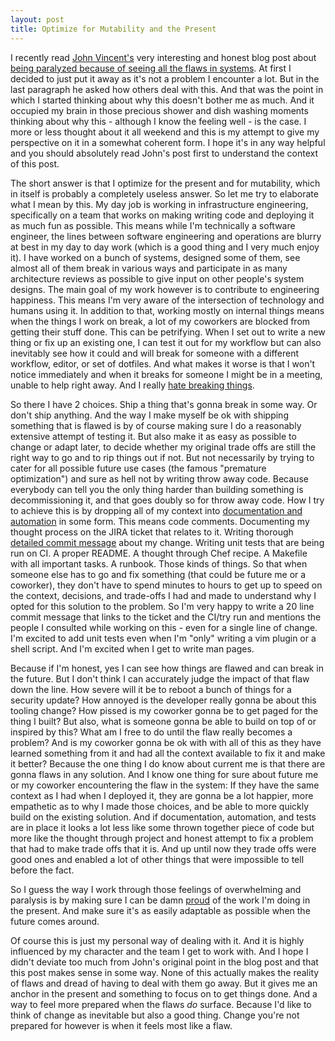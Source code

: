 ```yaml
---
layout: post
title: Optimize for Mutability and the Present
---
```


I recently read [John Vincent's][lusis] very interesting and honest blog post
about [being paralyzed because of seeing all the flaws in
systems][flaw_all_things]. At first I decided to just put it away as it's not
a problem I encounter a lot. But in the last paragraph he asked how others
deal with this. And that was the point in which I started thinking about why
this doesn't bother me as much. And it occupied my brain in those precious
shower and dish washing moments thinking about why this - although I know the
feeling well - is the case. I more or less thought about it all weekend and
this is my attempt to give my perspective on it in a somewhat coherent form. I
hope it's in any way helpful and you should absolutely read John's post first
to understand the context of this post.

The short answer is that I optimize for the present and for mutability, which
in itself is probably a completely useless answer. So let me try to elaborate
what I mean by this. My day job is working in infrastructure engineering,
specifically on a team that works on making writing code and deploying it as
much fun as possible. This means while I'm technically a software engineer,
the lines between software engineering and operations are blurry at best in my
day to day work (which is a good thing and I very much enjoy it). I have
worked on a bunch of systems, designed some of them, see almost all of them
break in various ways and participate in as many architecture reviews as
possible to give input on other people's system designs. The main goal of my
work however is to contribute to engineering happiness. This means I'm very
aware of the intersection of technology and humans using it. In addition to
that, working mostly on internal things means when the things I work on break,
a lot of my coworkers are blocked from getting their stuff done. This can be
petrifying. When I set out to write a new thing or fix up an existing one, I
can test it out for my workflow but can also inevitably see how it could and
will break for someone with a different workflow, editor, or set of dotfiles.
And what makes it worse is that I won't notice immediately and when it breaks
for someone I might be in a meeting, unable to help right away. And I really
[hate breaking things][breaking_things].

So there I have 2 choices. Ship a thing that's gonna break in some way. Or
don't ship anything. And the way I make myself be ok with shipping something
that is flawed is by of course making sure I do a reasonably extensive attempt
of testing it. But also make it as easy as possible to change or adapt later,
to decide whether my original trade offs are still the right way to go and to
rip things out if not. But not necessarily by trying to cater for all possible
future use cases (the famous "premature optimization") and sure as hell not by
writing throw away code. Because everybody can tell you the only thing harder
than building something is decommissioning it, and that goes doubly so for
throw away code. How I try to achieve this is by dropping all of my context
into [documentation and automation][doc_writing] in some form. This means code
comments.  Documenting my thought process on the JIRA ticket that relates to
it. Writing thorough [detailed commit message][commit_message] about my
change. Writing unit tests that are being run on CI. A proper README. A
thought through Chef recipe. A Makefile with all important tasks. A runbook.
Those kinds of things. So that when someone else has to go and fix something
(that could be future me or a coworker), they don't have to spend minutes to
hours to get up to speed on the context, decisions, and trade-offs I had and
made to understand why I opted for this solution to the problem. So I'm very
happy to write a 20 line commit message that links to the ticket and the
CI/try run and mentions the people I consulted while working on this - even
for a single line of change. I'm excited to add unit tests even when I'm
"only" writing a vim plugin or a shell script. And I'm excited when I get to
write man pages.

Because if I'm honest, yes I can see how things are flawed and can break in
the future. But I don't think I can accurately judge the impact of that flaw
down the line. How severe will it be to reboot a bunch of things for a
security update? How annoyed is the developer really gonna be about this
tooling change? How pissed is my coworker gonna be to get paged for the thing
I built? But also, what is someone gonna be able to build on top of or
inspired by this? What am I free to do until the flaw really becomes a
problem? And is my coworker gonna be ok with with all of this as they have
learned something from it and had all the context available to fix it and make
it better? Because the one thing I do know about current me is that there are
gonna flaws in any solution. And I know one thing for sure about future me or
my coworker encountering the flaw in the system: If they have the same context
as I had when I deployed it, they are gonna be a lot happier, more empathetic
as to why I made those choices, and be able to more quickly build on the
existing solution. And if documentation, automation, and tests are in place it
looks a lot less like some thrown together piece of code but more like the
thought through project and honest attempt to fix a problem that had to make
trade offs that it is. And up until now they trade offs were good ones and
enabled a lot of other things that were impossible to tell before the fact.

So I guess the way I work through those feelings of overwhelming and paralysis
is by making sure I can be damn [proud][proud] of the work I'm doing in the
present. And make sure it's as easily adaptable as possible when the future
comes around.

Of course this is just my personal way of dealing with it. And it is highly
influenced by my character and the team I get to work with. And I hope I
didn't deviate too much from John's original point in the blog post and that
this post makes sense in some way. None of this actually makes the reality of
flaws and dread of having to deal with them go away. But it gives me an anchor
in the present and something to focus on to get things done. And a way to feel
more prepared when the flaws *do* surface. Because I'd like to think of change
as inevitable but also a good thing. Change you're not prepared for however is
when it feels most like a flaw.


[lusis]: https://twitter.com/lusis
[flaw_all_things]: http://blog.lusis.org/blog/2016/04/28/the-flaw-in-all-things/
[breaking_things]: https://unwiredcouch.com/2016/03/18/breaking-things.html
[proud]: https://unwiredcouch.com/2016/01/12/coding-pride.html
[commit_message]: https://twitter.com/mrtazz/statuses/661618547295129600
[doc_writing]: https://twitter.com/mrtazz/status/724734135831547905
